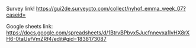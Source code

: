 Survey link!
https://gui2de.surveycto.com/collect/nyhof_emma_week_07?caseid=

Google sheets link: https://docs.google.com/spreadsheets/d/1BtrvBPbvx5Jucfnnevxa1lvHX8rXH6-0taUsfVmZRf4/edit#gid=1838173087
